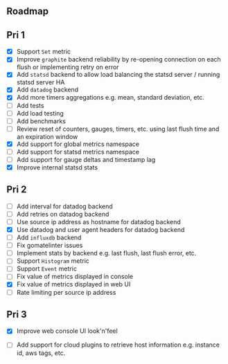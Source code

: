 Roadmap
-------

Pri 1
-----

* [x] Support `Set` metric
* [x] Improve `graphite` backend reliability by re-opening connection on each flush or implementing retry on error
* [x] Add `statsd` backend to allow load balancing the statsd server / running statsd server HA
* [x] Add `datadog` backend
* [x] Add more timers aggregations e.g. mean, standard deviation, etc.
* [ ] Add tests
* [ ] Add load testing
* [ ] Add benchmarks
* [ ] Review reset of counters, gauges, timers, etc. using last flush time and an expiration window
* [x] Add support for global metrics namespace
* [ ] Add support for statsd metrics namespace
* [ ] Add support for gauge deltas and timestamp lag
* [x] Improve internal statsd stats

Pri 2
-----

* [ ] Add interval for datadog backend
* [ ] Add retries on datadog backend
* [ ] Use source ip address as hostname for datadog backend
* [x] Use datadog and user agent headers for datadog backend
* [ ] Add `influxdb` backend
* [ ] Fix gomatelinter issues
* [ ] Implement stats by backend e.g. last flush, last flush error, etc.
* [ ] Support `Histogram` metric
* [ ] Support `Event` metric
* [ ] Fix value of metrics displayed in console
* [x] Fix value of metrics displayed in web UI
* [ ] Rate limiting per source ip address

Pri 3
-----

* [x] Improve web console UI look'n'feel
* [ ] Add support for cloud plugins to retrieve host information e.g. instance id, aws tags, etc. 

